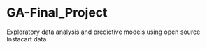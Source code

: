 # GA-Final_Project
Exploratory data analysis and predictive models using open source Instacart data
